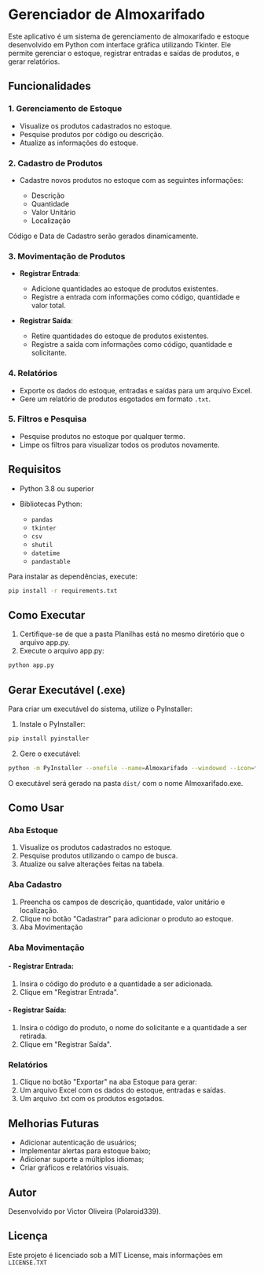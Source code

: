 # Gerenciador de Almoxarifado

Este aplicativo é um sistema de gerenciamento de almoxarifado e estoque desenvolvido em Python com interface gráfica utilizando Tkinter. Ele permite gerenciar o estoque, registrar entradas e saídas de produtos, e gerar relatórios.


## Funcionalidades

### 1. **Gerenciamento de Estoque**
- Visualize os produtos cadastrados no estoque.
- Pesquise produtos por código ou descrição.
- Atualize as informações do estoque.

### 2. **Cadastro de Produtos**

- Cadastre novos produtos no estoque com as seguintes informações:

  - Descrição
  - Quantidade
  - Valor Unitário
  - Localização
 
Código e Data de Cadastro serão gerados dinamicamente.

### 3. **Movimentação de Produtos**

- **Registrar Entrada**:
  - Adicione quantidades ao estoque de produtos existentes.
  - Registre a entrada com informações como código, quantidade e valor total.

- **Registrar Saída**:
  - Retire quantidades do estoque de produtos existentes.
  - Registre a saída com informações como código, quantidade e solicitante.

### 4. **Relatórios**

- Exporte os dados do estoque, entradas e saídas para um arquivo Excel.
- Gere um relatório de produtos esgotados em formato `.txt`.

### 5. **Filtros e Pesquisa**

- Pesquise produtos no estoque por qualquer termo.
- Limpe os filtros para visualizar todos os produtos novamente.

## Requisitos

- Python 3.8 ou superior
- Bibliotecas Python:
  
  - `pandas`
  - `tkinter`
  - `csv`
  - `shutil`
  - `datetime`
  - `pandastable`

Para instalar as dependências, execute:
```bash
pip install -r requirements.txt
```

## Como Executar
1. Certifique-se de que a pasta Planilhas está no mesmo diretório que o arquivo app.py.
2. Execute o arquivo app.py:
```bash
python app.py
```

## Gerar Executável (.exe)

Para criar um executável do sistema, utilize o PyInstaller:

1. Instale o PyInstaller:
```bash
pip install pyinstaller
```

2. Gere o executável:
```bash
python -m PyInstaller --onefile --name=Almoxarifado --windowed --icon=favicon.ico --add-data "Planilhas;Planilhas" app.py
```

O executável será gerado na pasta `dist/` com o nome Almoxarifado.exe.

## Como Usar

### Aba Estoque
1. Visualize os produtos cadastrados no estoque.
2. Pesquise produtos utilizando o campo de busca.
3. Atualize ou salve alterações feitas na tabela.

### Aba Cadastro
1. Preencha os campos de descrição, quantidade, valor unitário e localização.
2. Clique no botão "Cadastrar" para adicionar o produto ao estoque.
3. Aba Movimentação

### Aba Movimentação

#### - Registrar Entrada:
1. Insira o código do produto e a quantidade a ser adicionada.
2. Clique em "Registrar Entrada".

#### - Registrar Saída:
1. Insira o código do produto, o nome do solicitante e a quantidade a ser retirada.
2. Clique em "Registrar Saída".

### Relatórios
1. Clique no botão "Exportar" na aba Estoque para gerar:
2. Um arquivo Excel com os dados do estoque, entradas e saídas.
3. Um arquivo .txt com os produtos esgotados.

## Melhorias Futuras
- Adicionar autenticação de usuários;
- Implementar alertas para estoque baixo;
- Adicionar suporte a múltiplos idiomas;
- Criar gráficos e relatórios visuais.

## Autor
Desenvolvido por Victor Oliveira (Polaroid339).

## Licença
Este projeto é licenciado sob a MIT License, mais informações em `LICENSE.TXT`
